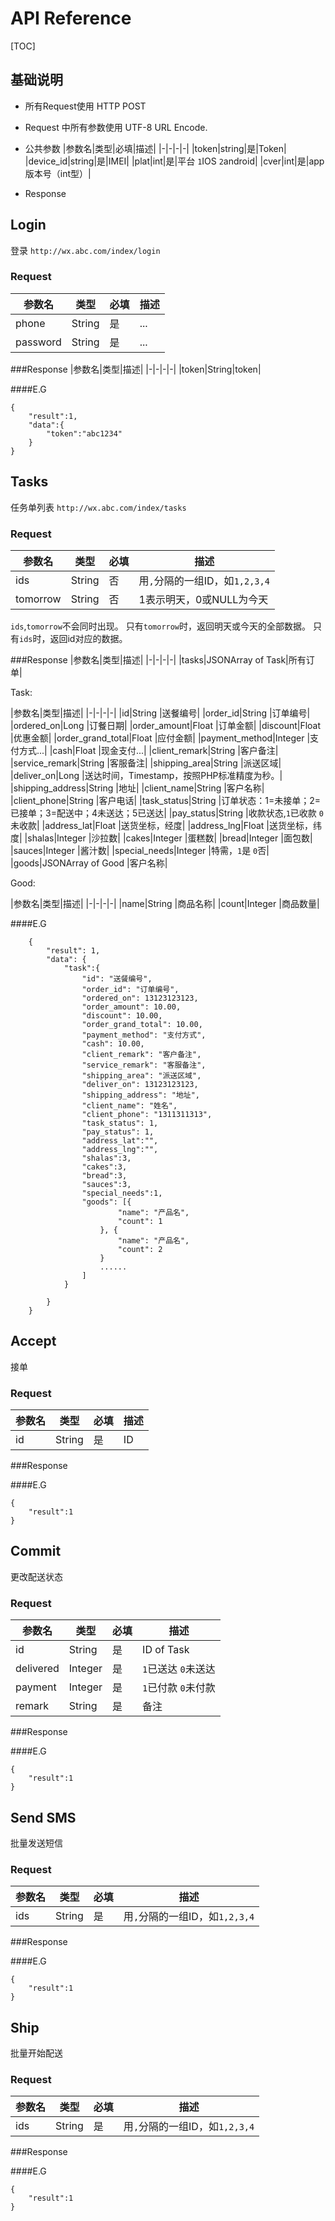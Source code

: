 # API Reference

[TOC]

## 基础说明
- 所有Request使用 HTTP POST

- Request 中所有参数使用 UTF-8 URL Encode.

- 公共参数
|参数名|类型|必填|描述|
|-|-|-|-|
|token|string|是|Token|
|device_id|string|是|IMEI|
|plat|int|是|平台 `1`IOS `2`android|
|cver|int|是|app版本号（int型）|

- Response


## Login
登录
`http://wx.abc.com/index/login`
### Request
|参数名|类型|必填|描述|
|-|-|-|-|
|phone|String|是|...|
|password|String|是|...|
###Response
|参数名|类型|描述|
|-|-|-|-|
|token|String|token|

####E.G
```
{
	"result":1,
	"data":{
		"token":"abc1234"
	}
}
```
## Tasks
任务单列表
`http://wx.abc.com/index/tasks`
### Request
|参数名|类型|必填|描述|
|-|-|-|-|
|ids|String|否|用`,`分隔的一组ID，如`1,2,3,4`|
|tomorrow|String|否|1表示明天，0或NULL为今天|

`ids`,`tomorrow`不会同时出现。
只有`tomorrow`时，返回明天或今天的全部数据。
只有`ids`时，返回id对应的数据。

###Response
|参数名|类型|描述|
|-|-|-|-|
|tasks|JSONArray of Task|所有订单|

Task:

|参数名|类型|描述|
|-|-|-|-|
|id|String |送餐编号|
|order_id|String |订单编号|
|ordered_on|Long |订餐日期|
|order_amount|Float |订单金额|
|discount|Float |优惠金额|
|order_grand_total|Float |应付金额|
|payment_method|Integer |支付方式...|
|cash|Float |现金支付...|
|client_remark|String |客户备注|
|service_remark|String |客服备注|
|shipping_area|String |派送区域|
|deliver_on|Long |送达时间，Timestamp，按照PHP标准精度为秒。|
|shipping_address|String |地址|
|client_name|String |客户名称|
|client_phone|String |客户电话|
|task_status|String |订单状态：1=未接单；2=已接单；3=配送中；4未送达；5已送达|
|pay_status|String |收款状态,`1`已收款 `0`未收款|
|address_lat|Float |送货坐标，经度|
|address_lng|Float |送货坐标，纬度|
|shalas|Integer |沙拉数|
|cakes|Integer |蛋糕数|
|bread|Integer |面包数|
|sauces|Integer |酱汁数|
|special_needs|Integer |特需，`1`是 `0`否|
|goods|JSONArray of Good |客户名称|

Good:

|参数名|类型|描述|
|-|-|-|-|
|name|String |商品名称|
|count|Integer |商品数量|

####E.G
```
	{
		"result": 1,
		"data": {
			"task":{
				"id": "送餐编号",
				"order_id": "订单编号",
				"ordered_on": 13123123123,
				"order_amount": 10.00,
				"discount": 10.00,
				"order_grand_total": 10.00,
				"payment_method": "支付方式",
				"cash": 10.00,
				"client_remark": "客户备注",
				"service_remark": "客服备注",
				"shipping_area": "派送区域",
				"deliver_on": 13123123123,
				"shipping_address": "地址",
				"client_name": "姓名",
				"client_phone": "1311311313",
				"task_status": 1,
				"pay_status": 1, 
				"address_lat":"",
				"address_lng":"",
				"shalas":3,
				"cakes":3,
				"bread":3,
				"sauces":3,
				"special_needs":1,
				"goods": [{
						"name": "产品名",
						"count": 1
					}, {
						"name": "产品名",
						"count": 2
					}
					......
				]
			}

		}
	}
```
## Accept
接单
### Request
|参数名|类型|必填|描述|
|-|-|-|-|
|id|String|是|ID|

###Response

####E.G
```
{
	"result":1
}
```
## Commit
更改配送状态
### Request
|参数名|类型|必填|描述|
|-|-|-|-|
|id|String|是|ID of Task|
|delivered|Integer|是|`1`已送达 `0`未送达|
|payment|Integer|是|`1`已付款 `0`未付款|
|remark|String|是|备注|

###Response

####E.G
```
{
	"result":1
}
```
## Send SMS
批量发送短信
### Request
|参数名|类型|必填|描述|
|-|-|-|-|
|ids|String|是|用`,`分隔的一组ID，如`1,2,3,4`|

###Response

####E.G
```
{
	"result":1
}
```


## Ship
批量开始配送
### Request
|参数名|类型|必填|描述|
|-|-|-|-|
|ids|String|是|用`,`分隔的一组ID，如`1,2,3,4`|

###Response

####E.G
```
{
	"result":1
}
```
